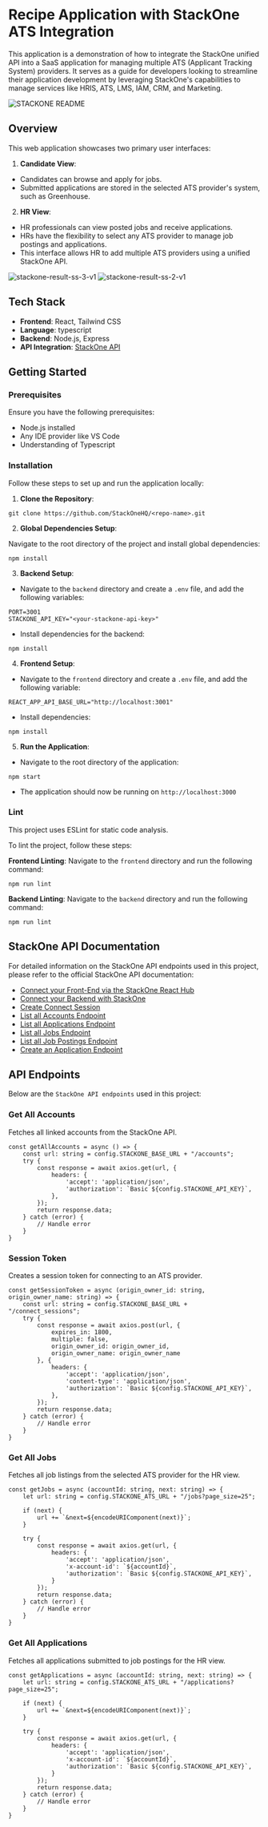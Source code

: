 # Recipe Application with StackOne ATS Integration

This application is a demonstration of how to integrate the StackOne unified API into a SaaS application for managing multiple ATS (Applicant Tracking System) providers. It serves as a guide for developers looking to streamline their application development by leveraging StackOne's capabilities to manage services like HRIS, ATS, LMS, IAM, CRM, and Marketing.

![STACKONE README](https://github.com/user-attachments/assets/f6607749-3e55-47a8-8333-aca293513600)


## Overview

This web application showcases two primary user interfaces:

1.  **Candidate View**:

*   Candidates can browse and apply for jobs.
*   Submitted applications are stored in the selected ATS provider's system, such as Greenhouse.

2.  **HR View**:

*   HR professionals can view posted jobs and receive applications.
*   HRs have the flexibility to select any ATS provider to manage job postings and applications.
*   This interface allows HR to add multiple ATS providers using a unified StackOne API.
  
![stackone-result-ss-3-v1](https://github.com/user-attachments/assets/385071ea-fe01-4a74-8129-7d199c963c15)
![stackone-result-ss-2-v1](https://github.com/user-attachments/assets/f29621f5-5364-446c-ad04-b2e0dd9df095)

## Tech Stack

*   **Frontend**: React, Tailwind CSS
*   **Language**: typescript
*   **Backend**: Node.js, Express
*   **API Integration**: [StackOne API](https://docs.stackone.com/reference/getting-started-with-your-api)

## Getting Started

### Prerequisites

Ensure you have the following prerequisites:

*   Node.js installed
*   Any IDE provider like VS Code
*   Understanding of Typescript

### Installation

Follow these steps to set up and run the application locally:

1.  **Clone the Repository**:
```
git clone https://github.com/StackOneHQ/<repo-name>.git
```
2. **Global Dependencies Setup**:

Navigate to the root directory of the project and install global dependencies:
```
npm install
```
3.  **Backend Setup**:

*  Navigate to the `backend` directory and create a `.env` file, and add the following variables:
```
PORT=3001
STACKONE_API_KEY="<your-stackone-api-key>"
```
*   Install dependencies for the backend:
```
npm install
```
4.  **Frontend Setup**:

*   Navigate to the `frontend` directory and create a `.env` file, and add the following variable:

```
REACT_APP_API_BASE_URL="http://localhost:3001"
```
*   Install dependencies:
```
npm install
```
5.  **Run the Application**:
*   Navigate to the root directory of the application:
```
npm start
```
*   The application should now be running on `http://localhost:3000`
### Lint
This project uses ESLint for static code analysis.

To lint the project, follow these steps:

**Frontend Linting**: Navigate to the `frontend` directory and run the following command:
```
npm run lint
```
**Backend  Linting**: Navigate to the `backend` directory and run the following command:
```
npm run lint
```
## StackOne API Documentation
For detailed information on the StackOne API endpoints used in this project, please refer to the official StackOne API documentation:

- [Connect your Front-End via the StackOne React Hub](https://docs.stackone.com/docs/embedding-the-stackone-hub)
- [Connect your Backend with StackOne](https://docs.stackone.com/docs/connect-your-backend-with-stackone-api)
- [Create Connect Session](https://docs.stackone.com/reference/stackone_create_connect_session)
- [List all Accounts Endpoint](https://docs.stackone.com/reference/stackone_list_linked_accounts)
- [List all Applications Endpoint](https://docs.stackone.com/reference/ats_list_applications)
- [List all Jobs Endpoint](https://docs.stackone.com/reference/ats_list_jobs)
- [List all Job Postings Endpoint](https://docs.stackone.com/reference/ats_list_job_postings)
- [Create an Application Endpoint](https://docs.stackone.com/reference/ats_create_application)

## API Endpoints
Below are the `StackOne API endpoints` used in this project:

### Get All Accounts
Fetches all linked accounts from the StackOne API.
```
const getAllAccounts = async () => {
    const url: string = config.STACKONE_BASE_URL + "/accounts";
    try {
        const response = await axios.get(url, {
            headers: {
                'accept': 'application/json',
                'authorization': `Basic ${config.STACKONE_API_KEY}`,
            },
        });
        return response.data;
    } catch (error) {
        // Handle error
    }
}
```

### Session Token
Creates a session token for connecting to an ATS provider.
```
const getSessionToken = async (origin_owner_id: string, origin_owner_name: string) => {
    const url: string = config.STACKONE_BASE_URL + "/connect_sessions";
    try {
        const response = await axios.post(url, {
            expires_in: 1800,
            multiple: false,
            origin_owner_id: origin_owner_id,
            origin_owner_name: origin_owner_name
        }, {
            headers: {
                'accept': 'application/json',
                'content-type': 'application/json',
                'authorization': `Basic ${config.STACKONE_API_KEY}`,
            },
        });
        return response.data;
    } catch (error) {
        // Handle error
    }
}
```
### Get All Jobs
Fetches all job listings from the selected ATS provider for the HR view.

```
const getJobs = async (accountId: string, next: string) => {
    let url: string = config.STACKONE_ATS_URL + "/jobs?page_size=25";

    if (next) {
        url += `&next=${encodeURIComponent(next)}`;
    }

    try {
        const response = await axios.get(url, {
            headers: {
                'accept': 'application/json',
                'x-account-id': `${accountId}`,
                'authorization': `Basic ${config.STACKONE_API_KEY}`,
            }
        });
        return response.data;
    } catch (error) {
        // Handle error
    }
}
```
### Get All Applications
Fetches all applications submitted to job postings for the HR view.
```
const getApplications = async (accountId: string, next: string) => {
    let url: string = config.STACKONE_ATS_URL + "/applications?page_size=25";

    if (next) {
        url += `&next=${encodeURIComponent(next)}`;
    }

    try {
        const response = await axios.get(url, {
            headers: {
                'accept': 'application/json',
                'x-account-id': `${accountId}`,
                'authorization': `Basic ${config.STACKONE_API_KEY}`,
            }
        });
        return response.data;
    } catch (error) {
        // Handle error
    }
}
```



